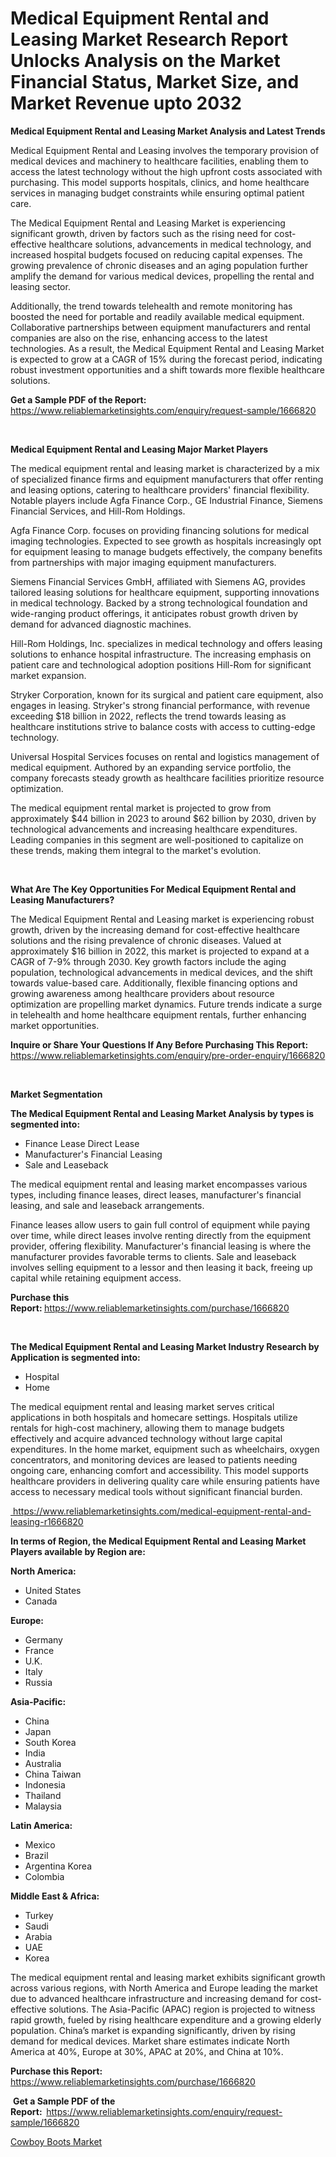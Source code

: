 <p><h1>Medical Equipment Rental and Leasing Market Research Report Unlocks Analysis on the Market Financial Status, Market Size, and Market Revenue upto 2032</h1></p><p><strong>Medical Equipment Rental and Leasing Market Analysis and Latest Trends</strong></p>
<p><p>Medical Equipment Rental and Leasing involves the temporary provision of medical devices and machinery to healthcare facilities, enabling them to access the latest technology without the high upfront costs associated with purchasing. This model supports hospitals, clinics, and home healthcare services in managing budget constraints while ensuring optimal patient care.</p><p>The Medical Equipment Rental and Leasing Market is experiencing significant growth, driven by factors such as the rising need for cost-effective healthcare solutions, advancements in medical technology, and increased hospital budgets focused on reducing capital expenses. The growing prevalence of chronic diseases and an aging population further amplify the demand for various medical devices, propelling the rental and leasing sector.</p><p>Additionally, the trend towards telehealth and remote monitoring has boosted the need for portable and readily available medical equipment. Collaborative partnerships between equipment manufacturers and rental companies are also on the rise, enhancing access to the latest technologies. As a result, the Medical Equipment Rental and Leasing Market is expected to grow at a CAGR of 15% during the forecast period, indicating robust investment opportunities and a shift towards more flexible healthcare solutions.</p></p>
<p><strong>Get a Sample PDF of the Report:&nbsp;</strong> <a href="https://www.reliablemarketinsights.com/enquiry/request-sample/1666820?utm_campaign=2993&utm_medium=2&utm_source=Github&utm_content=ia&utm_term=06032025&utm_id=medical-equipment-rental-and-leasing">https://www.reliablemarketinsights.com/enquiry/request-sample/1666820</a></p>
<p>&nbsp;</p>
<p><strong>Medical Equipment Rental and Leasing Major Market Players</strong></p>
<p><p>The medical equipment rental and leasing market is characterized by a mix of specialized finance firms and equipment manufacturers that offer renting and leasing options, catering to healthcare providers' financial flexibility. Notable players include Agfa Finance Corp., GE Industrial Finance, Siemens Financial Services, and Hill-Rom Holdings.</p><p>Agfa Finance Corp. focuses on providing financing solutions for medical imaging technologies. Expected to see growth as hospitals increasingly opt for equipment leasing to manage budgets effectively, the company benefits from partnerships with major imaging equipment manufacturers.</p><p>Siemens Financial Services GmbH, affiliated with Siemens AG, provides tailored leasing solutions for healthcare equipment, supporting innovations in medical technology. Backed by a strong technological foundation and wide-ranging product offerings, it anticipates robust growth driven by demand for advanced diagnostic machines.</p><p>Hill-Rom Holdings, Inc. specializes in medical technology and offers leasing solutions to enhance hospital infrastructure. The increasing emphasis on patient care and technological adoption positions Hill-Rom for significant market expansion.</p><p>Stryker Corporation, known for its surgical and patient care equipment, also engages in leasing. Stryker's strong financial performance, with revenue exceeding $18 billion in 2022, reflects the trend towards leasing as healthcare institutions strive to balance costs with access to cutting-edge technology.</p><p>Universal Hospital Services focuses on rental and logistics management of medical equipment. Authored by an expanding service portfolio, the company forecasts steady growth as healthcare facilities prioritize resource optimization.</p><p>The medical equipment rental market is projected to grow from approximately $44 billion in 2023 to around $62 billion by 2030, driven by technological advancements and increasing healthcare expenditures. Leading companies in this segment are well-positioned to capitalize on these trends, making them integral to the market's evolution.</p></p>
<p>&nbsp;</p>
<p><strong>What Are The Key Opportunities For Medical Equipment Rental and Leasing Manufacturers?</strong></p>
<p><p>The Medical Equipment Rental and Leasing market is experiencing robust growth, driven by the increasing demand for cost-effective healthcare solutions and the rising prevalence of chronic diseases. Valued at approximately $16 billion in 2022, this market is projected to expand at a CAGR of 7-9% through 2030. Key growth factors include the aging population, technological advancements in medical devices, and the shift towards value-based care. Additionally, flexible financing options and growing awareness among healthcare providers about resource optimization are propelling market dynamics. Future trends indicate a surge in telehealth and home healthcare equipment rentals, further enhancing market opportunities.</p></p>
<p><strong>Inquire or Share Your Questions If Any Before Purchasing This Report:</strong> <a href="https://www.reliablemarketinsights.com/enquiry/pre-order-enquiry/1666820?utm_campaign=2993&utm_medium=2&utm_source=Github&utm_content=ia&utm_term=06032025&utm_id=medical-equipment-rental-and-leasing">https://www.reliablemarketinsights.com/enquiry/pre-order-enquiry/1666820</a></p>
<p>&nbsp;</p>
<p><strong>Market Segmentation</strong></p>
<p><strong>The Medical Equipment Rental and Leasing Market Analysis by types is segmented into:</strong></p>
<p><ul><li>Finance Lease Direct Lease</li><li>Manufacturer's Financial Leasing</li><li>Sale and Leaseback</li></ul></p>
<p><p>The medical equipment rental and leasing market encompasses various types, including finance leases, direct leases, manufacturer's financial leasing, and sale and leaseback arrangements. </p><p>Finance leases allow users to gain full control of equipment while paying over time, while direct leases involve renting directly from the equipment provider, offering flexibility. Manufacturer's financial leasing is where the manufacturer provides favorable terms to clients. Sale and leaseback involves selling equipment to a lessor and then leasing it back, freeing up capital while retaining equipment access.</p></p>
<p><strong>Purchase this Report:&nbsp;</strong><a href="https://www.reliablemarketinsights.com/purchase/1666820?utm_campaign=2993&utm_medium=2&utm_source=Github&utm_content=ia&utm_term=06032025&utm_id=medical-equipment-rental-and-leasing">https://www.reliablemarketinsights.com/purchase/1666820</a></p>
<p>&nbsp;</p>
<p><strong>The Medical Equipment Rental and Leasing Market Industry Research by Application is segmented into:</strong></p>
<p><ul><li>Hospital</li><li>Home</li></ul></p>
<p><p>The medical equipment rental and leasing market serves critical applications in both hospitals and homecare settings. Hospitals utilize rentals for high-cost machinery, allowing them to manage budgets effectively and acquire advanced technology without large capital expenditures. In the home market, equipment such as wheelchairs, oxygen concentrators, and monitoring devices are leased to patients needing ongoing care, enhancing comfort and accessibility. This model supports healthcare providers in delivering quality care while ensuring patients have access to necessary medical tools without significant financial burden.</p></p>
<p><a href="https://www.reliablemarketinsights.com/medical-equipment-rental-and-leasing-r1666820?utm_campaign=2993&utm_medium=2&utm_source=Github&utm_content=ia&utm_term=06032025&utm_id=medical-equipment-rental-and-leasing">&nbsp;https://www.reliablemarketinsights.com/medical-equipment-rental-and-leasing-r1666820</a></p>
<p><strong>In terms of Region, the Medical Equipment Rental and Leasing Market Players available by Region are:</strong></p>
<p>
    <p> <strong> North America: </strong>
        <ul>
            <li>United States</li>
            <li>Canada</li>
        </ul>
        </p> 
    <p> <strong> Europe: </strong>
        <ul>
            <li>Germany</li>
            <li>France</li>
            <li>U.K.</li>
            <li>Italy</li>
            <li>Russia</li>
        </ul>
        </p> 
    <p> <strong> Asia-Pacific: </strong>
        <ul>
            <li>China</li>
            <li>Japan</li>
            <li>South Korea</li>
            <li>India</li>
            <li>Australia</li>
            <li>China Taiwan</li>
            <li>Indonesia</li>
            <li>Thailand</li>
            <li>Malaysia</li>
        </ul>
        </p> 
    <p> <strong> Latin America: </strong>
        <ul>
            <li>Mexico</li>
            <li>Brazil</li>
            <li>Argentina Korea</li>
            <li>Colombia</li>
        </ul>
        </p> 
    <p> <strong> Middle East & Africa: </strong>
        <ul>
            <li>Turkey</li>
            <li>Saudi</li>
            <li>Arabia</li>
            <li>UAE</li>
            <li>Korea</li>
        </ul>
    </p>
    </p>
<p><p>The medical equipment rental and leasing market exhibits significant growth across various regions, with North America and Europe leading the market due to advanced healthcare infrastructure and increasing demand for cost-effective solutions. The Asia-Pacific (APAC) region is projected to witness rapid growth, fueled by rising healthcare expenditure and a growing elderly population. China’s market is expanding significantly, driven by rising demand for medical devices. Market share estimates indicate North America at 40%, Europe at 30%, APAC at 20%, and China at 10%.</p></p>
<p><strong>Purchase this Report: </strong><a href="https://www.reliablemarketinsights.com/purchase/1666820?utm_campaign=2993&utm_medium=2&utm_source=Github&utm_content=ia&utm_term=06032025&utm_id=medical-equipment-rental-and-leasing">https://www.reliablemarketinsights.com/purchase/1666820</a></p>
<p>&nbsp;<strong>Get a Sample PDF of the Report:&nbsp;&nbsp;</strong><a href="https://www.reliablemarketinsights.com/enquiry/request-sample/1666820?utm_campaign=2993&utm_medium=2&utm_source=Github&utm_content=ia&utm_term=06032025&utm_id=medical-equipment-rental-and-leasing">https://www.reliablemarketinsights.com/enquiry/request-sample/1666820</a></p>
<p><strong></strong></p>
<p><p><a href="https://github.com/vjorelaclliv/Market-Research-Report-List-1/blob/main/cowboy-boots-market.md?utm_campaign=2993&utm_medium=2&utm_source=Github&utm_content=ia&utm_term=06032025&utm_id=medical-equipment-rental-and-leasing">Cowboy Boots Market</a></p></p>